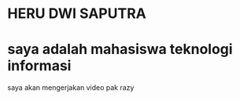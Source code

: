 # HERU DWI SAPUTRA

# saya adalah mahasiswa teknologi informasi

saya akan mengerjakan video pak razy
